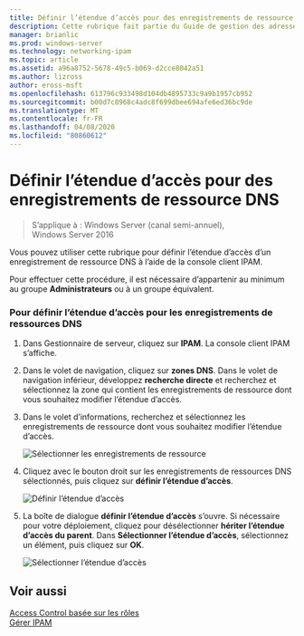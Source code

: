 ```yaml
---
title: Définir l’étendue d’accès pour des enregistrements de ressource DNS
description: Cette rubrique fait partie du Guide de gestion des adresses IP (IPAM) de Windows Server 2016.
manager: brianlic
ms.prod: windows-server
ms.technology: networking-ipam
ms.topic: article
ms.assetid: a96a8752-5678-49c5-b069-d2cce8042a51
ms.author: lizross
author: eross-msft
ms.openlocfilehash: 613796c933498d104db4895733c9a9b1957cb952
ms.sourcegitcommit: b00d7c8968c4adc8f699dbee694afe6ed36bc9de
ms.translationtype: MT
ms.contentlocale: fr-FR
ms.lasthandoff: 04/08/2020
ms.locfileid: "80860612"
---
```

# <a name="set-access-scope-for-dns-resource-records"></a>Définir l’étendue d’accès pour des enregistrements de ressource DNS

>S’applique à : Windows Server (canal semi-annuel), Windows Server 2016

Vous pouvez utiliser cette rubrique pour définir l’étendue d’accès d’un enregistrement de ressource DNS à l’aide de la console client IPAM.  
  
Pour effectuer cette procédure, il est nécessaire d’appartenir au minimum au groupe **Administrateurs** ou à un groupe équivalent.  
  
### <a name="to-set-access-scope-for-dns-resource-records"></a>Pour définir l’étendue d’accès pour les enregistrements de ressources DNS  
  
1.  Dans Gestionnaire de serveur, cliquez sur **IPAM**. La console client IPAM s’affiche.  
  
2.  Dans le volet de navigation, cliquez sur **zones DNS**.  Dans le volet de navigation inférieur, développez **recherche directe** et recherchez et sélectionnez la zone qui contient les enregistrements de ressource dont vous souhaitez modifier l’étendue d’accès.  
  
3.  Dans le volet d’informations, recherchez et sélectionnez les enregistrements de ressource dont vous souhaitez modifier l’étendue d’accès.  
  
    ![Sélectionner les enregistrements de ressource](../../media/Set-Access-Scope-for-DNS-Resource-Records/ipam_RestrictUserToRRControl_02.jpg)  
  
4.  Cliquez avec le bouton droit sur les enregistrements de ressources DNS sélectionnés, puis cliquez sur **définir l’étendue d’accès**.  
  
    ![Définir l’étendue d’accès](../../media/Set-Access-Scope-for-DNS-Resource-Records/ipam_RestrictUserToRRControl_03.jpg)  
  
5.  La boîte de dialogue **définir l’étendue d’accès** s’ouvre. Si nécessaire pour votre déploiement, cliquez pour désélectionner **hériter l’étendue d’accès du parent**. Dans **Sélectionner l’étendue d’accès**, sélectionnez un élément, puis cliquez sur **OK**.  
  
    ![Sélectionner l’étendue d’accès](../../media/Set-Access-Scope-for-DNS-Resource-Records/ipam_RestrictUserToRRControl_04.jpg)  
  
## <a name="see-also"></a>Voir aussi  
[Access Control basée sur les rôles](Role-based-Access-Control.md)  
[Gérer IPAM](Manage-IPAM.md)  
  


